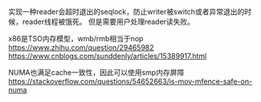 实现一种reader会超时退出的seqlock，防止writer被switch或者异常退出的时候，reader线程被饿死。
但是需要用户处理reader读失败。


x86是TSO内存模型，wmb/rmb相当于nop
https://www.zhihu.com/question/29465982
https://www.cnblogs.com/sunddenly/articles/15389917.html


NUMA也满足cache一致性，因此可以使用smp内存屏障
https://stackoverflow.com/questions/54652663/is-mov-mfence-safe-on-numa
